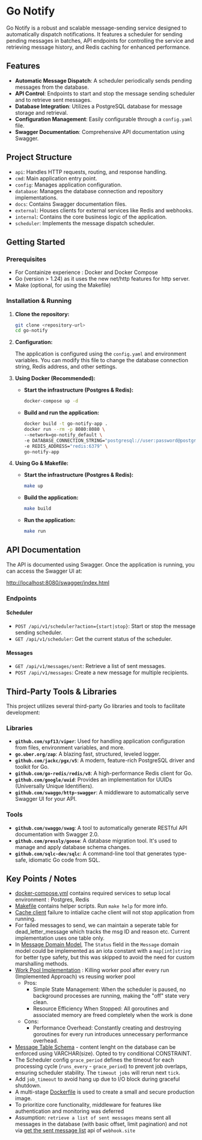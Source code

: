 
# Go Notify

Go Notify is a robust and scalable message-sending service designed to automatically dispatch notifications. It features a scheduler for sending pending messages in batches, API endpoints for controlling the service and retrieving message history, and Redis caching for enhanced performance.

## Features

* **Automatic Message Dispatch**: A scheduler periodically sends pending messages from the database.
* **API Control**: Endpoints to start and stop the message sending scheduler and to retrieve sent messages.
* **Database Integration**: Utilizes a PostgreSQL database for message storage and retrieval.
* **Configuration Management**: Easily configurable through a `config.yaml` file.
* **Swagger Documentation**: Comprehensive API documentation using Swagger.

## Project Structure
* `api`: Handles HTTP requests, routing, and response handling.
* `cmd`: Main application entry point.
* `config`: Manages application configuration.
* `database`: Manages the database connection and repository implementations.
* `docs`: Contains Swagger documentation files.
* `external`: Houses clients for external services like Redis and webhooks.
* `internal`: Contains the core business logic of the application.
* `scheduler`: Implements the message dispatch scheduler.

## Getting Started

### Prerequisites

* For Containize experience : Docker and Docker Compose
* Go (version > 1.24) as it uses the new net/http features for http server.
* Make (optional, for using the Makefile)

### Installation & Running

1.  **Clone the repository:**

    ```sh
    git clone <repository-url>
    cd go-notify
    ```

2.  **Configuration:**

    The application is configured using the `config.yaml` and environment variables. You can modify this file to change the database connection string, Redis address, and other settings.

3.  **Using Docker (Recommended):**

    * **Start the infrastructure (Postgres & Redis):**
        ```sh
        docker-compose up -d
        ```
    * **Build and run the application:**
        ```sh
        docker build -t go-notify-app .
        docker run --rm -p 8080:8080 \
        --network=go-notify_default \
        -e DATABASE_CONNECTION_STRING="postgresql://user:password@postgres:5432/go_notify_db?sslmode=disable" \
        -e REDIS_ADDRESS="redis:6379" \
        go-notify-app
        ```

4.  **Using Go & Makefile:**

    * **Start the infrastructure (Postgres & Redis):**
        ```sh
        make up
        ```
    * **Build the application:**
        ```sh
        make build
        ```
    * **Run the application:**
        ```sh
        make run
        ```

## API Documentation

The API is documented using Swagger. Once the application is running, you can access the Swagger UI at:

[http://localhost:8080/swagger/index.html](http://localhost:8080/swagger/index.html)

### Endpoints

#### Scheduler

* `POST /api/v1/scheduler?action={start|stop}`: Start or stop the message sending scheduler.
* `GET /api/v1/scheduler`: Get the current status of the scheduler.

#### Messages

* `GET /api/v1/messages/sent`: Retrieve a list of sent messages.
* `POST /api/v1/messages`: Create a new message for multiple recipients.

## Third-Party Tools & Libraries

This project utilizes several third-party Go libraries and tools to facilitate development:

### Libraries

* **`github.com/spf13/viper`**: Used for handling application configuration from files, environment variables, and more.
* **`go.uber.org/zap`**: A blazing fast, structured, leveled logger.
* **`github.com/jackc/pgx/v5`**: A modern, feature-rich PostgreSQL driver and toolkit for Go.
* **`github.com/go-redis/redis/v8`**: A high-performance Redis client for Go.
* **`github.com/google/uuid`**: Provides an implementation for UUIDs (Universally Unique Identifiers).
* **`github.com/swaggo/http-swagger`**: A middleware to automatically serve Swagger UI for your API.

### Tools

* **`github.com/swaggo/swag`**: A tool to automatically generate RESTful API documentation with Swagger 2.0.
* **`github.com/pressly/goose`**: A database migration tool. It's used to manage and apply database schema changes.
* **`github.com/sqlc-dev/sqlc`**: A command-line tool that generates type-safe, idiomatic Go code from SQL.


## Key Points / Notes
- [docker-compose.yml](docker-compose.yml) contains required services to setup local environment : Postgres, Redis
- [Makefile](Makefile) contains helper scripts. Run `make help` for more info.
- [Cache client](external/redis/client.go) failure to intialize cache client will not stop application from running.
- For failed messages to send, we can maintain a seperate table for dead_letter_message which tracks
the msg ID and reason etc. Current implementation uses one table only.
- In [Message Domain Model](internal/messages/model.go), The `Status` field in the `Message` domain model could be implemented as an iota constant with a `map[int]string` for better type safety, but this was skipped to avoid the need for custom marshalling methods.
- [Work Pool Implementation](internal/messages/service.go) : Killing worker pool after every run (Implemented Approach) vs reusing worker pool 
    - Pros: 
        - Simple State Management: When the scheduler is paused, no background processes are running, making the "off" state very clean.
        - Resource Efficiency When Stopped: All goroutines and associated memory are freed completely when the work is done
    - Cons:
        - Performance Overhead: Constantly creating and destroying goroutines for every run introduces unnecessary performance overhead.
- [Message Table Schema](sql/schema/20250708142121_create_message_table.sql) - content lenght on the database can be enforced using VARCHAR(size). Opted to try conditional CONSTRAINT.
- The Scheduler config `grace_period` defines the timeout for each processing cycle (`runs_every` - `grace_period`) to prevent job overlaps, ensuring scheduler stability. The `timeout jobs` will rerun next `tick`.
- Add `job_timeout` to avoid hang up due to I/O block during graceful shutdown.
- A multi-stage [Dockerfile](Dockerfile) is used to create a small and secure production image.
- To prioritize core functionality, middleware for features like authentication and monitoring was deferred
- Assumption: `retrieve a list of sent messages` means sent all messages in the database (with basic offset, limit pagination) and not via [get the sent message list](https://docs.webhook.site/api/examples.html#get-all-data-sent-to-url) api of `webhook.site`